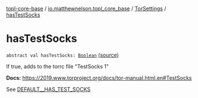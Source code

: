 [topl-core-base](../../index.md) / [io.matthewnelson.topl_core_base](../index.md) / [TorSettings](index.md) / [hasTestSocks](./has-test-socks.md)

# hasTestSocks

`abstract val hasTestSocks: `[`Boolean`](https://kotlinlang.org/api/latest/jvm/stdlib/kotlin/-boolean/index.html) [(source)](https://github.com/05nelsonm/TorOnionProxyLibrary-Android/blob/master/topl-core-base/src/main/java/io/matthewnelson/topl_core_base/TorSettings.kt#L324)

If true, adds to the torrc file "TestSocks 1"

**Docs:** https://2019.www.torproject.org/docs/tor-manual.html.en#TestSocks

See [DEFAULT__HAS_TEST_SOCKS](-d-e-f-a-u-l-t__-h-a-s_-t-e-s-t_-s-o-c-k-s.md)

